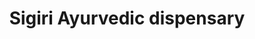 ---
title: "Sigiri Ayurvedic dispensary"
url: /balasore/sigiri-ayurvedic-dispensary/
shop: medical supply
---